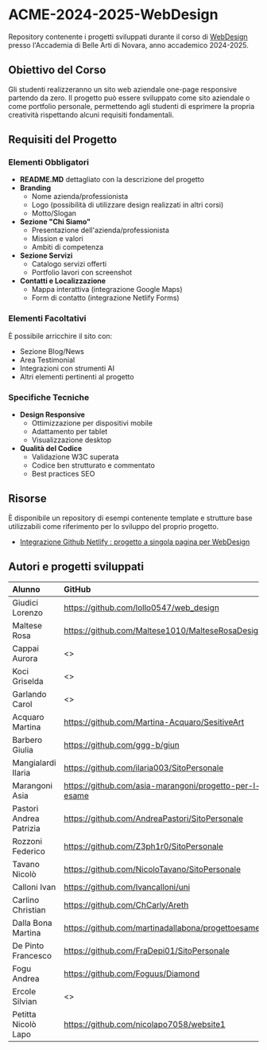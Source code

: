 # ACME-2024-2025-WebDesign

Repository contenente i progetti sviluppati durante il corso di [WebDesign](https://github.com/matteobaccan/CorsoWebDesign) presso l'Accademia di Belle Arti di Novara, anno accademico 2024-2025.

## Obiettivo del Corso

Gli studenti realizzeranno un sito web aziendale one-page responsive partendo da zero. Il progetto può essere sviluppato come sito aziendale o come portfolio personale, permettendo agli studenti di esprimere la propria creatività rispettando alcuni requisiti fondamentali.

## Requisiti del Progetto

### Elementi Obbligatori

- **README.MD** dettagliato con la descrizione del progetto
- **Branding**
  - Nome azienda/professionista
  - Logo (possibilità di utilizzare design realizzati in altri corsi)
  - Motto/Slogan
- **Sezione "Chi Siamo"**
  - Presentazione dell'azienda/professionista
  - Mission e valori
  - Ambiti di competenza
- **Sezione Servizi**
  - Catalogo servizi offerti
  - Portfolio lavori con screenshot
- **Contatti e Localizzazione**
  - Mappa interattiva (integrazione Google Maps)
  - Form di contatto (integrazione Netlify Forms)

### Elementi Facoltativi

È possibile arricchire il sito con:
- Sezione Blog/News
- Area Testimonial
- Integrazioni con strumenti AI
- Altri elementi pertinenti al progetto

### Specifiche Tecniche

- **Design Responsive**
  - Ottimizzazione per dispositivi mobile
  - Adattamento per tablet
  - Visualizzazione desktop
- **Qualità del Codice**
  - Validazione W3C superata
  - Codice ben strutturato e commentato
  - Best practices SEO

## Risorse

È disponibile un repository di esempi contenente template e strutture base utilizzabili come riferimento per lo sviluppo del proprio progetto.

- [Integrazione Github Netlify : progetto a singola pagina per WebDesign](https://github.com/matteobaccan/github-netlify-boilerplate)

## Autori e progetti sviluppati

| Alunno | GitHub | Netlify | Presenze | Progetto |
|:------|:------------|:-|:-|:-|
| Giudici	Lorenzo | <https://github.com/lollo0547/web_design> | <https://moonlit-syrniki-9c90d0.netlify.app/> | N | N |
| Maltese	Rosa | <https://github.com/Maltese1010/MalteseRosaDesign> | <https://malteserosadesign.netlify.app> | N | N |
| Cappai	Aurora | <> | <> | N | N |
| Koci	Griselda | <> | <> | N | N |
| Garlando	Carol | <> | <> | N | N |
| Acquaro	Martina | <https://github.com/Martina-Acquaro/SesitiveArt> | <https://sensitiveart.netlify.app> | N | N |
| Barbero	Giulia | <https://github.com/ggg-b/giun> | <> | N | N |
| Mangialardi	Ilaria | <https://github.com/ilaria003/SitoPersonale> | <> | N | N |
| Marangoni	Asia | <https://github.com/asia-marangoni/progetto-per-l-esame> | <https://progettoesamemarangoni.netlify.app> | N | N |
| Pastori	Andrea Patrizia | <https://github.com/AndreaPastori/SitoPersonale> | <https://pastoriandrea-portfolio.netlify.app> | N | N |
| Rozzoni	Federico | <https://github.com/Z3ph1r0/SitoPersonale> | <https://federico-rozzoni-graphic.netlify.app/> | N | N |
| Tavano	Nicolò | <https://github.com/NicoloTavano/SitoPersonale> | <https://sitopersonalenic.netlify.app> | N | N |
| Calloni	Ivan | <https://github.com/Ivancalloni/uni> | <https://ivancalloni.netlify.app> | N | N |
| Carlino	Christian | <https://github.com/ChCarly/Areth> | <https://arethstudio.netlify.app> | N | N |
| Dalla Bona	Martina | <https://github.com/martinadallabona/progettoesame> | <https://progettoesamedallabona.netlify.app> | N | N |
| De Pinto	Francesco | <https://github.com/FraDepi01/SitoPersonale> | <https://fradepi.netlify.app> | N | N |
| Fogu	Andrea | <https://github.com/Foguus/Diamond> | <https://foguandrea-portfolio.netlify.app> | N | N |
| Ercole	Silvian | <> | <> | N | N |
| Petitta Nicolò	Lapo | <https://github.com/nicolapo7058/website1> | <> | N | N |




